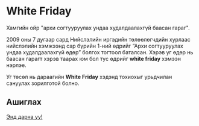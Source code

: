 # White Friday
Хамгийн ойр "архи согтууруулах ундаа худалдаалахгүй баасан гараг".

2009 оны 7 дугаар сард Нийслэлийн иргэдийн төлөөлөгчдийн хурлаас нийслэлийн хэмжээнд сар бүрийн 1-ний өдрийг “Архи согтууруулах ундаа худалдаалахгүй өдөр” болгох тогтоол баталсан. Хэрэв уг өдөр нь баасан гарагт хэрэв таарах юм бол тус өдрийг **white friday** хэмээн нэрлэе.

Уг төсөл нь дараагийн **White Friday** хэдэнд тохиохыг урьдчилан сануулах зорилготой болно.

## Ашиглах

[Энд дарна уу!](https://enkhee-osiris.github.io/white-friday/)
